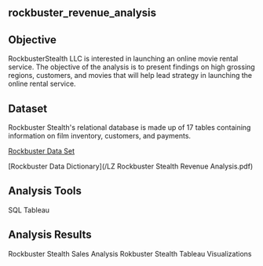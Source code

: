 ## rockbuster_revenue_analysis

## Objective 

RockbusterStealth LLC is interested in launching an online movie rental service. The objective of the analysis is to present findings on high grossing regions, customers, and movies that will help lead strategy in launching the online rental service.

## Dataset

Rockbuster Stealth's relational database is made up of 17 tables containing information on film inventory, customers, and payments. 

[Rockbuster Data Set](http://www.postgresqltutorial.com/wp-content/uploads/2019/05/dvdrental.zip)

[Rockbuster Data Dictionary](/LZ Rockbuster Stealth Revenue Analysis.pdf)

## Analysis Tools 

SQL
Tableau 

## Analysis Results

Rockbuster Stealth Sales Analysis 
Rokbuster Stealth Tableau Visualizations
